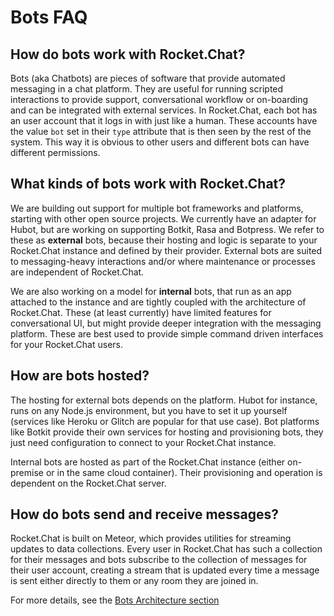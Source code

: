 # Bots FAQ

## How do bots work with Rocket.Chat?

Bots (aka Chatbots) are pieces of software that provide automated messaging in a
chat platform. They are useful for running scripted interactions to provide
support, conversational workflow or on-boarding and can be integrated with
external services. In Rocket.Chat, each bot has an user account that it logs in
with just like a human. These accounts have the value `bot` set in their `type`
attribute that is then seen by the rest of the system. This way it is obvious
to other users and different bots can have different permissions.

## What kinds of bots work with Rocket.Chat?

We are building out support for multiple bot frameworks and platforms, starting
with other open source projects. We currently have an adapter for Hubot, but are
working on supporting Botkit, Rasa and Botpress. We refer to these as
**external** bots, because their hosting and logic is separate to your
Rocket.Chat instance and defined by their provider. External bots are suited to
messaging-heavy  interactions and/or where maintenance or processes are
independent of Rocket.Chat.

We are also working on a model for **internal** bots, that run as an app
attached to the instance and are tightly coupled with the architecture of
Rocket.Chat. These (at least currently) have limited features for conversational
UI, but might provide deeper integration with the messaging platform. These are
best used to provide simple command driven interfaces for your Rocket.Chat
users.

## How are bots hosted?

The hosting for external bots depends on the platform. Hubot for instance, runs
on any Node.js environment, but you have to set it up yourself (services like
Heroku or Glitch are popular for that use case). Bot platforms like Botkit
provide their own services for hosting and provisioning bots, they just need
configuration to connect to your Rocket.Chat instance.

Internal bots are hosted as part of the Rocket.Chat instance (either on-premise
or in the same cloud container). Their provisioning and operation is dependent
on the Rocket.Chat server.

## How do bots send and receive messages?

Rocket.Chat is built on Meteor, which provides utilities for streaming updates
to data collections. Every user in Rocket.Chat has such a collection for their
messages and bots subscribe to the collection of messages for their user
account, creating a stream that is updated every time a message is sent either
directly to them or any room they are joined in.

For more details, see the [Bots Architecture section](../bots-architecture)
